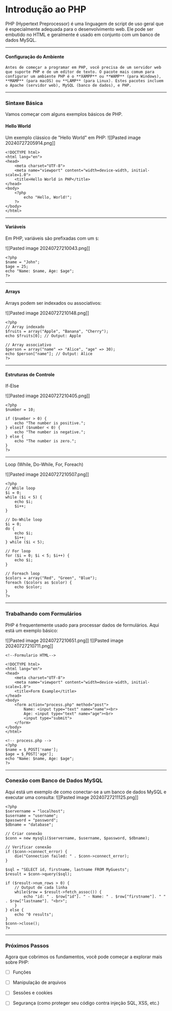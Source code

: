 
# Introdução ao PHP
 PHP (Hypertext Preprocessor) é uma linguagem de script de uso geral que é especialmente adequada para o desenvolvimento web. Ele pode ser embutido no HTML e geralmente é usado em conjunto com um banco de dados MySQL.
***
#### Configuração do Ambiente

	Antes de começar a programar em PHP, você precisa de um servidor web que suporte PHP e de um editor de texto. O pacote mais comum para configurar um ambiente PHP é o **XAMPP** ou **WAMP** (para Windows), **MAMP** (para macOS) ou **LAMP** (para Linux). Estes pacotes incluem o Apache (servidor web), MySQL (banco de dados), e PHP.
***
### Sintaxe Básica

Vamos começar com alguns exemplos básicos de PHP.

#### Hello World

Um exemplo clássico de "Hello World" em PHP:
![[Pasted image 20240727205914.png]]
```
<!DOCTYPE html>
<html lang="en">
<head>
    <meta charset="UTF-8">
    <meta name="viewport" content="width=device-width, initial-scale=1.0">
    <title>Hello World in PHP</title>
</head>
<body>
    <?php
        echo "Hello, World!";
    ?>
</body>
</html>

```
***
#### Variáveis

Em PHP, variáveis são prefixadas com um `$`:

![[Pasted image 20240727210043.png]]
```
<?php
$name = "John";
$age = 25;
echo "Name: $name, Age: $age";
?>

```
***
#### Arrays

Arrays podem ser indexados ou associativos:

![[Pasted image 20240727210148.png]]

```
<?php
// Array indexado
$fruits = array("Apple", "Banana", "Cherry");
echo $fruits[0]; // Output: Apple

// Array associativo
$person = array("name" => "Alice", "age" => 30);
echo $person["name"]; // Output: Alice
?>

```
***

#### Estruturas de Controle

If-Else

![[Pasted image 20240727210405.png]]

```
<?php
$number = 10;

if ($number > 0) {
    echo "The number is positive.";
} elseif ($number < 0) {
    echo "The number is negative.";
} else {
    echo "The number is zero.";
}
?>

```
***

Loop (While, Do-While, For, Foreach)

![[Pasted image 20240727210507.png]]

```
<?php
// While loop
$i = 0;
while ($i < 5) {
    echo $i;
    $i++;
}

// Do-While loop
$i = 0;
do {
    echo $i;
    $i++;
} while ($i < 5);

// For loop
for ($i = 0; $i < 5; $i++) {
    echo $i;
}

// Foreach loop
$colors = array("Red", "Green", "Blue");
foreach ($colors as $color) {
    echo $color;
}
?>

```
***

### Trabalhando com Formulários

PHP é frequentemente usado para processar dados de formulários. Aqui está um exemplo básico:

![[Pasted image 20240727210651.png]]
![[Pasted image 20240727210711.png]]

```
<!--Formulario HTML-->

<!DOCTYPE html>
<html lang="en">
<head>
    <meta charset="UTF-8">
    <meta name="viewport" content="width=device-width, initial-scale=1.0">
    <title>Form Example</title>
</head>
<body>
    <form action="process.php" method="post">
        Name: <input type="text" name="name"><br>
        Age: <input type="text" name="age"><br>
        <input type="submit">
    </form>
</body>
</html>

<!-- process.php -->
<?php
$name = $_POST['name'];
$age = $_POST['age'];
echo "Name: $name, Age: $age";
?>

```

***

### Conexão com Banco de Dados MySQL

Aqui está um exemplo de como conectar-se a um banco de dados MySQL e executar uma consulta:
![[Pasted image 20240727211125.png]]

```
<?php
$servername = "localhost";
$username = "username";
$password = "password";
$dbname = "database";

// Criar conexão
$conn = new mysqli($servername, $username, $password, $dbname);

// Verificar conexão
if ($conn->connect_error) {
    die("Connection failed: " . $conn->connect_error);
}

$sql = "SELECT id, firstname, lastname FROM MyGuests";
$result = $conn->query($sql);

if ($result->num_rows > 0) {
    // Output de cada linha
    while($row = $result->fetch_assoc()) {
        echo "id: " . $row["id"]. " - Name: " . $row["firstname"]. " " . $row["lastname"]. "<br>";
    }
} else {
    echo "0 results";
}
$conn->close();
?>

```
***
### Próximos Passos

Agora que cobrimos os fundamentos, você pode começar a explorar mais sobre PHP:

- [ ] Funções
- [ ]  Manipulação de arquivos
- [ ] Sessões e cookies
- [ ]  Segurança (como proteger seu código contra injeção SQL, XSS, etc.)


